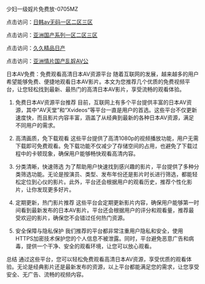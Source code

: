 
少妇一级婬片免费放-0705MZ

点击访问：<a href="https://heiliaoga6s9v.pages.dev">日韩av无码一区二区三区</a>

点击访问：<a href="https://heiliaoow5kzm.pages.dev">亚洲国产系列一区二区三区</a>

点击访问：<a href="https://heiliao2dmwwy.pages.dev">久久精品日产</a>

点击访问：<a href="https://heiliaoll4qsx.pages.dev">亚洲情片国产乱婬AV公</a>




日本AV免费：免费观看高清日本AV资源平台
随着互联网的发展，越来越多的用户希望能够免费、便捷地观看日本AV影片。本文为您推荐几个优质的免费视频平台，让您轻松找到最新、最热门的高清日本AV影片，享受流畅的观看体验。

1. 免费日本AV资源平台推荐
目前，互联网上有多个平台提供丰富的日本AV资源，其中“AV天堂”和“Xvideos”等平台一直是用户的首选。这些平台不仅更新速度快，而且影片内容丰富，涵盖了从经典到最新的各种日本AV资源，满足不同用户的需求。

2. 高清画质，免下载观看
这些平台提供了高清1080p的视频播放功能，用户无需下载即可免费观看。免下载功能不仅减少了存储空间的占用，也避免了下载过程中的卡顿现象，确保用户能够畅快观看高清内容。

3. 分类清晰，快速筛选
为了帮助用户快速找到感兴趣的影片，平台提供了多种分类筛选功能。无论是按演员、类型、发布年份还是影片时长进行筛选，都能轻松定位到心仪的影片。此外，平台还会根据用户的观看历史，推荐个性化影片，让你发现更多好片。

4. 定期更新，热门影片推荐
这些平台会定期更新影片内容，确保用户能够第一时间看到最新发布的日本AV影片。平台还会根据用户的评分和观看量，推荐最受欢迎的影片，确保您不会错过任何热门资源。

5. 安全保障与隐私保护
我们推荐的平台都非常注重用户隐私和安全，使用HTTPS加密技术保护您的个人信息不被泄露。同时，平台避免恶意广告和病毒，提供一个干净、安全的观看环境，让您可以放心观看。

总结
通过这些平台，您可以轻松免费观看高清日本AV资源，享受优质的观看体验。无论是经典影片还是最新发布的资源，以上平台都能满足您的需求，让您享受安全、无广告、流畅的视频内容。




<span style="display:none;">[Canonical link]( https://github.com/new20250709/567410 ）</span>
